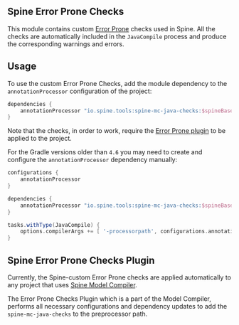## Spine Error Prone Checks
This module contains custom [Error Prone](https://github.com/google/error-prone) checks used in 
Spine. All the checks are automatically included in the `JavaCompile` process and produce the 
corresponding warnings and errors.

## Usage
To use the custom Error Prone Checks, add the module dependency to the `annotationProcessor` 
configuration of the project:

```groovy
dependencies {
    annotationProcessor "io.spine.tools:spine-mc-java-checks:$spineBaseVersion"
}
```

Note that the checks, in order to work, require the 
[Error Prone plugin](https://plugins.gradle.org/plugin/net.ltgt.errorprone) to be applied to the 
project.

For the Gradle versions older than `4.6` you may need to create and configure the 
`annotationProcessor` dependency manually:

```groovy
configurations {
    annotationProcessor
}

dependencies {
    annotationProcessor "io.spine.tools:spine-mc-java-checks:$spineBaseVersion"
}

tasks.withType(JavaCompile) {
    options.compilerArgs += [ '-processorpath', configurations.annotationProcessor.asPath ]
}
```

## Spine Error Prone Checks Plugin
Currently, the Spine-custom Error Prone checks are applied automatically to any project that uses 
[Spine Model Compiler](../mc-java).

 The Error Prone Checks Plugin which is a part of the Model Compiler, performs all necessary 
 configurations and dependency updates to add the `spine-mc-java-checks` to the preprocessor 
 path.
